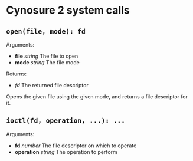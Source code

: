 # Cynosure 2 system calls

## `open(file, mode): fd`
Arguments:
- **file** *string* The file to open
- **mode** *string* The file mode

Returns:
- *fd* The returned file descriptor

Opens the given file using the given mode, and returns a file descriptor for it.


## `ioctl(fd, operation, ...): ...`
Arguments:
- **fd** *number* The file descriptor on which to operate
- **operation** *string* The operation to perform

